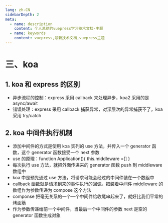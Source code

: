 ```yaml
---
lang: zh-CN
sidebarDepth: 2
meta:
  - name: description
    content: 个人总结的vuepress学习技术文档-主题
  - name: keywords
    content: vuepress,最新技术文档,vuepress主题
---
```


# 三、koa

## 1. koa 和 express 的区别

- 异步流程的控制：express 采用 callback 来处理异步，koa2 采用的是 async/await
- 错误处理：express 采用 callback 捕获异常，对深层次的异常捕获不了，koa 采用 try/catch

## 2. koa 中间件执行机制

- 添加中间件的方式是使用 koa 实列的 use 方法，并传入一个 generator 函数，这个 generator 函数接受一个 next 参数
- use 的原理：function Application(){
  this.middleware =[]
  }
- 每次执行 use 方法，就把外面传进来的 generator 函数 push 到 middleware 数组中
- koa 中是预先通过 use 方法，将请求可能会经过的中间件装在一个数组中
- callback 函数就是请求到来的事件执行的回调。把装着中间件 middleware 的数组作为参数传递为 compose 这个方法
- componse 把毫无关系的一个一个中间件给收尾串起来了，就好比我们平常的烤面筋
- 作为参数传递给前一个中间件，当最后一个中间件的参数 next 是空的 generator 函数生成对象
